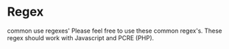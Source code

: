 # Regex
common use regexes'
Please feel free to use these common regex's.
These regex should work with Javascript and PCRE (PHP).
